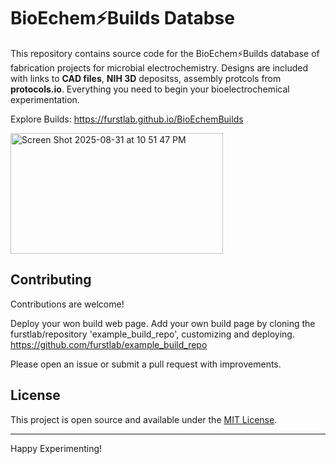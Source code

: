 # BioEchem⚡Builds Databse

This repository contains source code for the BioEchem⚡Builds database of fabrication projects for microbial electrochemistry. Designs are included with links to **CAD files**, **NIH 3D** depositss, assembly protcols from **protocols.io**. Everything you need to begin your bioelectrochemical experimentation.

Explore Builds: https://furstlab.github.io/BioEchemBuilds

<img width="340" height="193" alt="Screen Shot 2025-08-31 at 10 51 47 PM" src="https://github.com/user-attachments/assets/954d830b-f8f5-4a2c-8139-d3de5deab760" />



## Contributing

Contributions are welcome!

Deploy your won build web page.
Add your own build page by cloning the furstlab/repository 'example_build_repo', customizing and deploying.
https://github.com/furstlab/example_build_repo 

Please open an issue or submit a pull request with improvements.

## License

This project is open source and available under the [MIT License](LICENSE).

---

Happy Experimenting!
